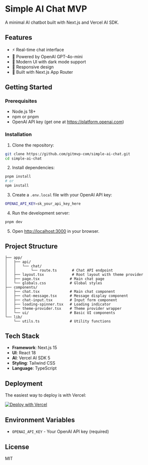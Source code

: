 # Simple AI Chat MVP

A minimal AI chatbot built with Next.js and Vercel AI SDK.

## Features

- ⚡ Real-time chat interface
- 🤖 Powered by OpenAI GPT-4o-mini
- 🎨 Modern UI with dark mode support
- 📱 Responsive design
- 🚀 Built with Next.js App Router

## Getting Started

### Prerequisites

- Node.js 18+
- npm or pnpm
- OpenAI API key (get one at https://platform.openai.com)

### Installation

1. Clone the repository:
```bash
git clone https://github.com/gitmvp-com/simple-ai-chat.git
cd simple-ai-chat
```

2. Install dependencies:
```bash
pnpm install
# or
npm install
```

3. Create a `.env.local` file with your OpenAI API key:
```bash
OPENAI_API_KEY=sk_your_api_key_here
```

4. Run the development server:
```bash
pnpm dev
```

5. Open [http://localhost:3000](http://localhost:3000) in your browser.

## Project Structure

```
├── app/
│   ├── api/
│   │   └── chat/
│   │       └── route.ts       # Chat API endpoint
│   ├── layout.tsx             # Root layout with theme provider
│   ├── page.tsx              # Main chat page
│   └── globals.css           # Global styles
├── components/
│   ├── chat.tsx              # Main chat component
│   ├── chat-message.tsx      # Message display component
│   ├── chat-input.tsx        # Input form component
│   ├── loading-spinner.tsx   # Loading indicator
│   ├── theme-provider.tsx    # Theme provider wrapper
│   └── ui/                   # Basic UI components
└── lib/
    └── utils.ts              # Utility functions
```

## Tech Stack

- **Framework**: Next.js 15
- **UI**: React 18
- **AI**: Vercel AI SDK 5
- **Styling**: Tailwind CSS
- **Language**: TypeScript

## Deployment

The easiest way to deploy is with Vercel:

[![Deploy with Vercel](https://vercel.com/button)](https://vercel.com/new/clone?repository-url=https%3A%2F%2Fgithub.com%2Fgitmvp-com%2Fsimple-ai-chat)

## Environment Variables

- `OPENAI_API_KEY` - Your OpenAI API key (required)

## License

MIT
